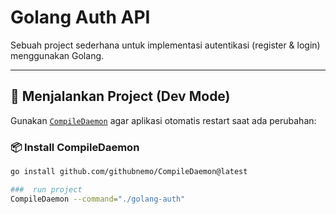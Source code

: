 # Golang Auth API

Sebuah project sederhana untuk implementasi autentikasi (register & login) menggunakan Golang.

---

## 🔧 Menjalankan Project (Dev Mode)

Gunakan [`CompileDaemon`](https://github.com/githubnemo/CompileDaemon) agar aplikasi otomatis restart saat ada perubahan:

### 📦 Install CompileDaemon

```bash
go install github.com/githubnemo/CompileDaemon@latest

###  run project
CompileDaemon --command="./golang-auth"
